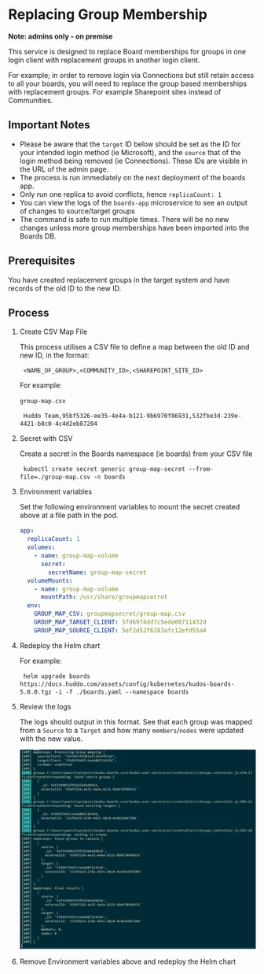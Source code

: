 # Replacing Group Membership
**Note: admins only - on premise**

This service is designed to replace Board memberships for groups in one login client with replacement groups in another login client.

For example; in order to remove login via Connections but still retain access to all your boards, you will need to replace the group based memberships with replacement groups. For example Sharepoint sites instead of Communities.

## Important Notes

  - Please be aware that the `target` ID below should be set as the ID for your intended login method (ie Microsoft), and the `source` that of the login method being removed (ie Connections). These IDs are visible in the URL of the admin page.
  - The process is run immediately on the next deployment of the boards app.
  - Only run one replica to avoid conflicts, hence `replicaCount: 1`
  - You can view the logs of the `boards-app` microservice to see an output of changes to source/target groups
  - The command is safe to run multiple times. There will be no new changes unless more group memberships have been imported into the Boards DB.

## Prerequisites
You have created replacement groups in the target system and have records of the old ID to the new ID.

## Process

1. Create CSV Map File

    This process utilises a CSV file to define a map between the old ID and new ID, in the format:

        <NAME_OF_GROUP>,<COMMUNITY_ID>,<SHAREPOINT_SITE_ID>

    For example:

    `group-map.csv`

        Huddo Team,95bf5326-ee35-4e4a-b121-9b6970f86931,532fbe3d-239e-4421-b8c0-4c4d2eb87204

1. Secret with CSV

    Create a secret in the Boards namespace (ie boards) from your CSV file

        kubectl create secret generic group-map-secret --from-file=./group-map.csv -n boards

1. Environment variables

    Set the following environment variables to mount the secret created above at a file path in the pod.

    ```yaml
    app:
      replicaCount: 1
      volumes:
        - name: group-map-volume
          secret:
            secretName: group-map-secret
      volumeMounts:
        - name: group-map-volume
          mountPath: /usr/share/groupmapsecret
      env:
        GROUP_MAP_CSV: groupmapsecret/group-map.csv
        GROUP_MAP_TARGET_CLIENT: 5fd6974dd7c5ede08711432d
        GROUP_MAP_SOURCE_CLIENT: 5ef2d52f6283afc12efd55a4
    ```

1. Redeploy the Helm chart

    For example:

        helm upgrade boards https://docs.huddo.com/assets/config/kubernetes/kudos-boards-5.0.0.tgz -i -f ./boards.yaml --namespace boards

1. Review the logs

    The logs should output in this format. See that each group was mapped from a `Source` to a `Target` and how many `members`/`nodes` were updated with the new value.

    ![Group mapping logs](/assets/boards/admin/group-mapping-logs.png)

1. Remove Environment variables above and redeploy the Helm chart

